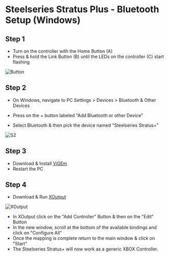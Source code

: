# Steelseries Stratus Plus - Bluetooth Setup (Windows)

## Step 1

- Turn on the controller with the Home Button (A)
- Press & hold the Link Button (B) until the LEDs on the controller (C) start flashing

![Button](https://user-images.githubusercontent.com/67967964/192272949-ac8fe49f-55e0-4d49-a5e8-8cbfbec80d31.jpg)

## Step 2

- On Windows, navigate to PC Settings > Devices > Bluetooth & Other Devices

- Press on the + button labeled "Add Bluetooth or other Device" 
- Select Bluetooth & then pick the device named "Steelseries Stratus+"

![S2](https://user-images.githubusercontent.com/67967964/192275095-21c182dd-8ef5-4a5d-b059-810e91018831.jpg)

## Step 3

- Download & Install [ViGEm](https://github.com/ViGEm/ViGEmBus/releases)
- Restart the PC

## Step 4

- Download & Run [XOutput](https://github.com/csutorasa/XOutput/releases)

![XOutput](https://user-images.githubusercontent.com/67967964/192277949-614c47bf-3613-4b0c-8f1c-4420f8ca121c.png)

- In XOutput click on the "Add Controller" Button & then on the "Edit" Button
- In the new window, scroll at the bottom of the available bindings and click on "Configure All"
- Once the mapping is complete return to the main window & click on "Start"
- The Steelseries Stratus+ will now work as a generic XBOX Controller.
